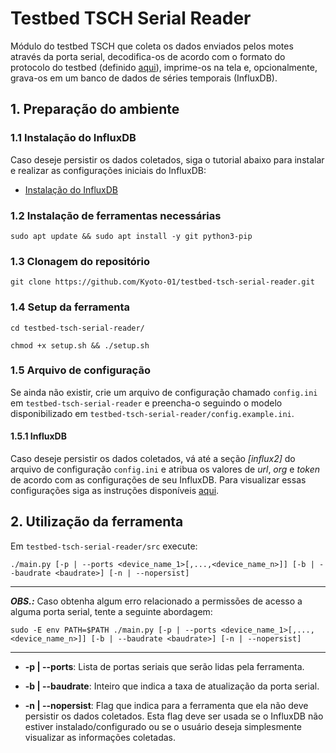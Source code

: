 # Testbed TSCH Serial Reader

Módulo do testbed TSCH que coleta os dados enviados pelos motes através da porta serial, decodifica-os de acordo com o formato do protocolo do testbed (definido [aqui](https://github.com/Kyoto-01/testbed-tsch-firmware#2-protocolo)), imprime-os na tela e, opcionalmente, grava-os em um banco de dados de séries temporais (InfluxDB).

## 1. Preparação do ambiente

### 1.1 Instalação do InfluxDB 

Caso deseje persistir os dados coletados, siga o tutorial abaixo para instalar e realizar as configurações iniciais do InfluxDB:
* [Instalação do InfluxDB](https://github.com/Kyoto-01/testbed-tsch/blob/main/doc/howto/influxdb/start/install-influxdb.md)

### 1.2 Instalação de ferramentas necessárias

```
sudo apt update && sudo apt install -y git python3-pip
```

### 1.3 Clonagem do repositório

```
git clone https://github.com/Kyoto-01/testbed-tsch-serial-reader.git
```

### 1.4 Setup da ferramenta

```
cd testbed-tsch-serial-reader/
```

```
chmod +x setup.sh && ./setup.sh
```

### 1.5 Arquivo de configuração

Se ainda não existir, crie um arquivo de configuração chamado ```config.ini``` em ```testbed-tsch-serial-reader``` e preencha-o seguindo o modelo disponibilizado em ```testbed-tsch-serial-reader/config.example.ini```.

#### 1.5.1 InfluxDB
Caso deseje persistir os dados coletados, vá até a seção *\[influx2\]* do arquivo de configuração ```config.ini``` e atribua os valores de *url*, *org* e *token* de acordo com as configurações de seu InfluxDB. Para visualizar essas configurações siga as instruções disponíveis [aqui](https://github.com/Kyoto-01/testbed-tsch/blob/main/doc/howto/influxdb/start/info-visualization-influxdb.md).

## 2. Utilização da ferramenta

Em ```testbed-tsch-serial-reader/src``` execute:

```
./main.py [-p | --ports <device_name_1>[,...,<device_name_n>]] [-b | --baudrate <baudrate>] [-n | --nopersist]
```

---
**_OBS.:_** Caso obtenha algum erro relacionado a permissões de acesso a alguma porta serial, tente a seguinte abordagem:

```
sudo -E env PATH=$PATH ./main.py [-p | --ports <device_name_1>[,...,<device_name_n>]] [-b | --baudrate <baudrate>] [-n | --nopersist]
```
---

* **-p | --ports**: Lista de portas seriais que serão lidas pela ferramenta.

* **-b | --baudrate**: Inteiro que indica a taxa de atualização da porta serial.

* **-n | --nopersist**: Flag que indica para a ferramenta que ela não deve persistir os dados coletados. Esta flag deve ser usada se o InfluxDB não estiver instalado/configurado ou se o usuário deseja simplesmente visualizar as informações coletadas.
